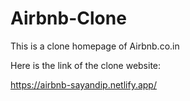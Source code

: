 # Airbnb-Clone
This is a clone homepage of Airbnb.co.in

Here is the link of the clone website:

https://airbnb-sayandip.netlify.app/

